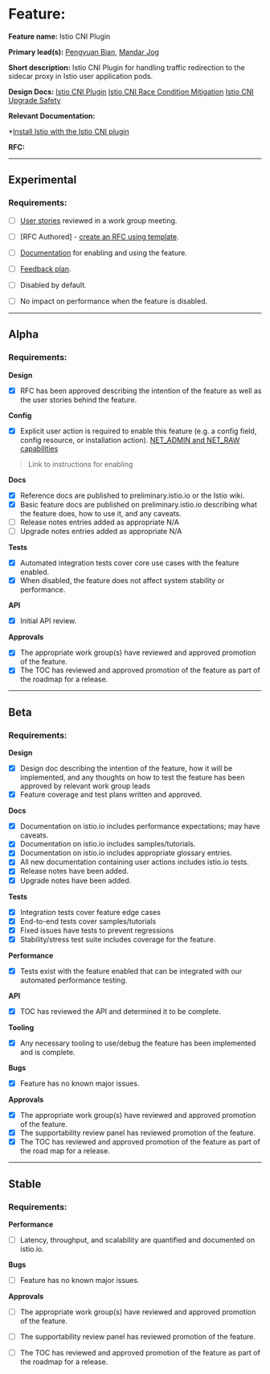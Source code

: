 [//]: # (The syntax preceeding this line is a comment marker used to help guide the author in populating this document)
[//]: # (to github. Unlike HTML comments commonly used throughout istio.io documentation, this comment will not be rendered)
[//]: # (by github. Comments must be separated by carriage return preceding and concluding the text and be a single line.)

[//]: # (This is a living document representing the maturity of a feature. Completion of this template enables Istio work groups)
[//]: # (to collect information on potential new functionality. This template should be completed before users are exposed to)
[//]: # (any new experimental feature. Please complete this template during development.)

[//]: # (The feature implementation section must be completed before submission of the document.)

# Feature:

[//]: # (All information in this section is mandatory.)

**Feature name:** Istio CNI Plugin

[//]: # (The name of the feature, e.g. Multiple control planes)

**Primary lead(s):** [Pengyuan Bian](https://github.com/bianpengyuan), [Mandar Jog](https://github.com/mandarjog)

[//]: # (The primary lead or leads responsible for the feature. These individuals serve as a point of contact for the feature.)

**Short description:** Istio CNI Plugin for handling traffic redirection to the sidecar proxy in Istio user application pods.

[//]: # (A short description of the feature. One or two sentences maximum.)

**Design Docs:**
[Istio CNI Plugin](https://docs.google.com/document/d/1B5gGvdlZEfk5oAL8Qx8NdRKDYb3YlGphJoQLhwPBXYw/edit#)
[Istio CNI Race Condition Mitigation](https://docs.google.com/document/d/1SQzrFxtcn3o_79OtJYbSHMPuqZNhR3EaEhbkpBVMXAw/edit)
[Istio CNI Upgrade Safety](https://docs.google.com/document/d/1CVRNAlDEsU6Lmssv01gWLt3uaaWJNBVLlIyZeGWh0KA/edit)

[//]: # (Design docs for feature)


**Relevant Documentation:**

[//]: # (Links to relevant documentation for feature)

*[Install Istio with the Istio CNI plugin](https://istio.io/latest/docs/setup/additional-setup/cni/)

**RFC:**

[//]: # (Link to RFC for feature)


---

## Experimental

### Requirements:

[//]: # (All information in this section is mandatory for promotion. Please modify the links in this)
[//]: # (section.)

- [ ] [User stories](insert_your_link_here) reviewed in a work group meeting.

[//]: # (User stories are a way to communicate user value. User stories follow the style)
[//]: # (as a [type of user], I want [an action] so that [a benefit/a value]. Istio currently has no user)
[//]: # (story template. Maybe you can make one?)

[//]: # (User stories must be presented in a work group meeting. They need no approval and are later integrated)
[//]: # (into the RFCs, which do need approval for alpha. You may find value to negotiate within the work group where the)
[//]: # (user stories are presented to help clarify the user stories.)

- [ ] [RFC Authored] - [create an RFC using template](https://docs.google.com/document/d/1ewJoCcw5-04crH-M0xw4zFxz1cfwVCPnNyW4K3m4Yyc/template/preview).

[//]: # (An RFC is mandatory to graduate to experimental. The RFC does not have to be reviewed in a work group)
[//]: # (meeting to graduate to experimental.)

- [ ] [Documentation](insert_your_link_here) for enabling and using the feature.

[//]: # (The documentation instructions may exist on the developer wiki or the team drive. They may include instructions)
[//]: # (for building running a `istioctl experimental command`, or using the preview profile,)
[//]: # (or any other relevant information.)

- [ ] [Feedback plan](insert_your_link_here).

[//]: # (This may include user feedback meetings, discuss.istio.io conversations, GitHub issues, or mailing lists.)

- [ ] Disabled by default.

- [ ] No impact on performance when the feature is disabled.

---

## Alpha

### Requirements: 

**Design**

- [x] RFC has been approved describing the intention of the feature as well as the user stories behind the feature. 

**Config**

- [x] Explicit user action is required to enable this feature (e.g. a config field, config resource, or installation action). 
[NET_ADMIN and NET_RAW capabilities](https://istio.io/latest/docs/ops/deployment/requirements/#pod-requirements)

> Link to instructions for enabling

**Docs**

- [x] Reference docs are published to preliminary.istio.io or the Istio wiki.
- [x] Basic feature docs are published on preliminary.istio.io describing what the feature does, how to use it, and any caveats. 
- [ ] Release notes entries added as appropriate
N/A
- [ ] Upgrade notes entries added as appropriate
N/A

**Tests**

- [x] Automated integration tests cover core use cases with the feature enabled. 
- [x] When disabled, the feature does not affect system stability or performance. 

**API**

- [x] Initial API review.

**Approvals**

- [x] The appropriate work group(s) have reviewed and approved promotion of the feature.
- [x] The TOC has reviewed and approved promotion of the feature as part of the
	roadmap for a release.

---

## Beta

### Requirements: 

**Design**

- [x] Design doc describing the intention of the feature, how it will be
	implemented, and any thoughts on how to test the feature has been approved by
	relevant work group leads
- [x] Feature coverage and test plans written and approved.

**Docs** 

- [x] Documentation on istio.io includes performance expectations; may have caveats.
- [x] Documentation on istio.io includes samples/tutorials.
- [x] Documentation on istio.io includes appropriate glossary entries.
- [x] All new documentation containing user actions includes istio.io tests.
- [x] Release notes have been added.
- [x] Upgrade notes have been added.

**Tests**

- [x] Integration tests cover feature edge cases
- [x] End-to-end tests cover samples/tutorials
- [x] Fixed issues have tests to prevent regressions
- [x] Stability/stress test suite includes coverage for the feature.

**Performance**

- [x] Tests exist with the feature enabled that can be integrated with our automated performance testing.

**API**

- [x] TOC has reviewed the API and determined it to be complete. 

**Tooling**

- [x] Any necessary tooling to use/debug the feature has been implemented and is complete. 

**Bugs**

- [x] Feature has no known major issues.

**Approvals**

- [x] The appropriate work group(s) have reviewed and approved promotion of the feature.
- [x] The supportability review panel has reviewed promotion of the feature.  
- [x] The TOC has reviewed and approved promotion of the feature as part of the
	road map for a release.

---

## Stable

### Requirements: 

**Performance**

- [ ] Latency, throughput, and scalability are quantified and documented on
	istio.io. 

**Bugs**

- [ ] Feature has no known major issues. 

**Approvals**

- [ ] The appropriate work group(s) have reviewed and approved promotion of the feature.
- [ ] The supportability review panel has reviewed promotion of the feature.  
- [ ] The TOC has reviewed and approved promotion of the feature as part of the
	roadmap for a release.


